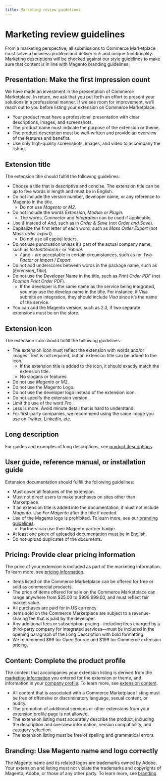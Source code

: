 ```yaml
---
title: Marketing review guidelines
---
```


# Marketing review guidelines

From a marketing perspective, all submissions to Commerce Marketplace must solve a business problem and deliver rich and unique functionality. Marketing descriptions will be checked against our style guidelines to make sure that content is in line with Magento branding guidelines.

## Presentation: Make the first impression count

We have made an investment in the presentation of Commerce Marketplace. In return, we ask that you put forth an effort to present your solutions in a professional manner. If we see room for improvement, we’ll reach out to you before listing your extension on Commerce Marketplace.

*  Your product must have a professional presentation with clear descriptions, images, and screenshots.
*  The product name must indicate the purpose of the extension or theme.
*  The product description must be well-written and provide an overview of the features and benefits.
*  Use only high-quality screenshots, images, and video to accompany the listing.

## Extension title

The extension title should fulfill the following guidelines:

*  Choose a title that is descriptive and concise. The extension title can be up to five words in length and must be in English.
*  Do not include the version number, developer name, or any reference to Magento in the title.
   *  Do not use _Magento_ or _M2_.
*  Do not include the words _Extension_, _Module_ or _Plugin_.
   *  The words, _Connector_ and _Integration_ can be used if applicable.
*  Use _&_ instead of _And_, such as in _Order & Save_ (not _Order and Save_).
*  Capitalize the first letter of each word, such as _Mass Order Export_ (not _Mass order export_).
   *  Do not use all capital letters.
*  Do not use punctuation unless it’s part of the actual company name, such as _InstantSearch+_ or _Yahoo!_.
   *  _/_ and _-_ are acceptable in certain circumstances, such as for _Two-Factor_ or _Import / Export_.
*  Do not add underscores between words in the package name, such as (_Extension_Title_).
*  Do not use the Developer Name in the title, such as _Print Order PDF_ (not _Fooman Print Order PDF_).
   *  If the developer is the same name as the service being integrated, you may use the develop name in the title. For instance, if Visa submits an integration, they should include _Visa_ since it’s the name of the service.
*  You can add the Magento version, such as 2.3, if two separate extensions must be on the store.

## Extension icon

The extension icon should fulfill the following guidelines:

*  The extension icon must reflect the extension with words and/or images. Text is not required, but an extension title can be added to the icon.
   *  If the extension title is added to the icon, it should exactly match the extension title.
   *  No slogans or features.
*  Do not use _Magento_ or _M2_.
*  Do not use the Magento Logo.
*  Do not use the developer logo instead of the extension icon.
*  Do not specify the extension version.
*  Limit the use of the word _Pro_.
*  Less is more. Avoid minute detail that is hard to understand.
*  For first-party companies, we recommend using the same image you use on Twitter, LinkedIn, etc.

## Long description

For guides and examples of long descriptions, see [product descriptions](../product-descriptions/).

## User guide, reference manual, or installation guide

Extension documentation should fulfill the following guidelines:

*  Must cover all features of the extension.
*  Must not direct users to make purchases on sites other than Marketplace.
*  If an extension title is added into the documentation, it must not include _Magento_. Use _For Magento_ after the title if needed.
*  Use of the Magento logo is prohibited. To learn more, see our [branding guidelines](../branding/).
   *  Partners can use their Magento partner badge.
*  At least one piece of uploaded documentation must be in English.
*  Do not upload duplicates of the documents.

## Pricing: Provide clear pricing information

The price of your extension is included as part of the marketing information. To learn more, see [pricing information](../submit-for-marketing-review/index.md#pricing-information).

*  Items listed on the Commerce Marketplace can be offered for free or sold as commercial products.
*  The price of items offered for sale on the Commerce Marketplace can range anywhere from $25.00 to $999,999.00, and must reflect fair market value.
*  All purchases are paid for in US currency.
*  Items sold on the Commerce Marketplace are subject to a revenue-sharing fee that is paid by the developer.
*  Any additional fees or subscription pricing—including fees charged by a third-party company for integrated services—must be included in the opening paragraph of the Long Description with bold formatting.
*  We recommend $99 for Open Source and $199 for Commerce extension pricing.

## Content: Complete the product profile

The content that accompanies your extension listing is derived from the [marketing information](../submit-for-marketing-review/) you entered for the extension or theme, and information in your [company profile](../profile-company/). To learn more, see [extension content](../content/).

*  All content that is associated with a Commerce Marketplace listing must be free of offensive or discriminatory language, sexual content, or nudity.
*  The promotion of additional services or other extensions from your extension profile page is not allowed.
*  The extension listing must accurately describe the product, including the description and overview information, version compatibility, and category selection.
*  The extension listing must be free of spelling and grammatical errors.

## Branding: Use Magento name and logo correctly

The Magento name and its related logos are trademarks owned by Adobe. Your extension and listing must not violate the trademarks and copyrights of Magento, Adobe, or those of any other party. To learn more, see [branding](../branding/).

